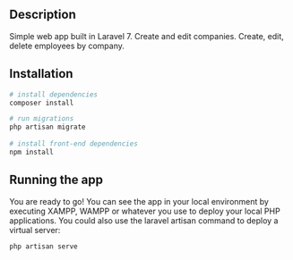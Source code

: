 ## Description
Simple web app built in Laravel 7. Create and edit companies. Create, edit, delete employees by company.

## Installation

```bash
# install dependencies
composer install

# run migrations
php artisan migrate
 
# install front-end dependencies 
npm install
```

## Running the app

You are ready to go! You can see the app in your local environment by executing XAMPP, WAMPP or whatever you use to deploy your local PHP applications. You could also use the laravel artisan command to deploy a virtual server:
```bash
php artisan serve
```
